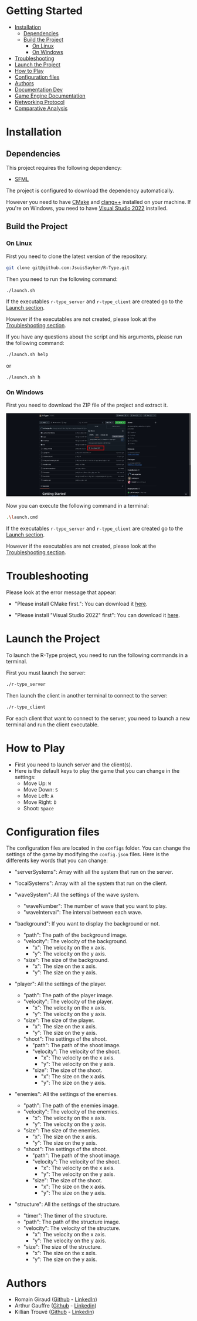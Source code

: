 # Getting Started
- [Installation](#installation)
    - [Dependencies](#dependencies)
    - [Build the Project](#build-the-project)
        - [On Linux](#on-linux)
        - [On Windows](#on-windows)
- [Troubleshooting](#troubleshooting)
- [Launch the Project](#launch-the-project)
- [How to Play](#how-to-play)
- [Configuration files](#configuration-files)
- [Authors](#authors)
- [Documentation Dev](https://jsuissayker.github.io/R-Type/)
- [Game Engine Documentation](GameEngine.md)
- [Networking Protocol](ServerProtocol.md)
- [Comparative Analysis](ComparativeAnalysis.md)



# Installation

## Dependencies
This project requires the following dependency:
- [SFML](https://www.sfml-dev.org/download.php)

The project is configured to download the dependency automatically.

However you need to have [CMake](https://cmake.org/download/) and [clang++](https://clang.llvm.org/get_started.html) installed on your machine. If you're on Windows, you need to have [Visual Studio 2022](https://visualstudio.microsoft.com/vs/) installed.

## Build the Project

### On Linux

First you need to clone the latest version of the repository:
```bash
git clone git@github.com:JsuisSayker/R-Type.git
```

Then you need to run the following command:
```bash
./launch.sh
```

If the executables `r-type_server` and `r-type_client` are created go to the [Launch section](#launch-the-project).

However if the executables are not created, please look at the [Troubleshooting section](#troubleshooting).

If you have any questions about the script and his arguments, please run the following command:
```bash
./launch.sh help
```
or
```bash
./launch.sh h
```

### On Windows

First you need to download the ZIP file of the project and extract it.

![Download ZIP](./ressources/Download_zip_file.jpg)

Now you can execute the following command in a terminal:
```bash
.\launch.cmd
```

If the executables `r-type_server` and `r-type_client` are created go to the [Launch section](#launch-the-project).

However if the executables are not created, please look at the [Troubleshooting section](#troubleshooting).


# Troubleshooting

Please look at the error message that appear:
- "Please install CMake first.": You can download it [here](https://cmake.org/download/).

- "Please install "Visual Studio 2022" first": You can download it [here](https://visualstudio.microsoft.com/vs/).

# Launch the Project

To launch the R-Type project, you need to run the following commands in a terminal.

First you must launch the server:

```bash
./r-type_server
```

Then launch the client in another terminal to connect to the server:
```bash
./r-type_client
```

For each client that want to connect to the server, you need to launch a new terminal and run the client executable.

# How to Play

- First you need to launch server and the client(s).
- Here is the default keys to play the game that you can change in the settings:
    - Move Up: `W`
    - Move Down: `S`
    - Move Left: `A`
    - Move Right: `D`
    - Shoot: `Space`

# Configuration files

The configuration files are located in the `configs` folder. You can change the settings of the game by modifying the `config.json` files. Here is the differents key words that you can change:


- "serverSystems": Array with all the system that run on the server.

- "localSystems": Array with all the system that run on the client.

- "waveSystem": All the settings of the wave system.
    - "waveNumber": The number of wave that you want to play.
    - "waveInterval": The interval between each wave.

- "background": If you want to display the background or not.
    - "path": The path of the background image.
    - "velocity": The velocity of the background.
        - "x": The velocity on the x axis.
        - "y": The velocity on the y axis.
    - "size": The size of the background.
        - "x": The size on the x axis.
        - "y": The size on the y axis.

- "player": All the settings of the player.
    - "path": The path of the player image.
    - "velocity": The velocity of the player.
        - "x": The velocity on the x axis.
        - "y": The velocity on the y axis.
    - "size": The size of the player.
        - "x": The size on the x axis.
        - "y": The size on the y axis.
    - "shoot": The settings of the shoot.
        - "path": The path of the shoot image.
        - "velocity": The velocity of the shoot.
            - "x": The velocity on the x axis.
            - "y": The velocity on the y axis.
        - "size": The size of the shoot.
            - "x": The size on the x axis.
            - "y": The size on the y axis.

- "enemies": All the settings of the enemies.
    - "path": The path of the enemies image.
    - "velocity": The velocity of the enemies.
        - "x": The velocity on the x axis.
        - "y": The velocity on the y axis.
    - "size": The size of the enemies.
        - "x": The size on the x axis.
        - "y": The size on the y axis.
    - "shoot": The settings of the shoot.
        - "path": The path of the shoot image.
        - "velocity": The velocity of the shoot.
            - "x": The velocity on the x axis.
            - "y": The velocity on the y axis.
        - "size": The size of the shoot.
            - "x": The size on the x axis.
            - "y": The size on the y axis.

- "structure": All the settings of the structure.
    - "timer": The timer of the structure.
    - "path": The path of the structure image.
    - "velocity": The velocity of the structure.
        - "x": The velocity on the x axis.
        - "y": The velocity on the y axis.
    - "size": The size of the structure.
        - "x": The size on the x axis.
        - "y": The size on the y axis.

# Authors

- Romain Giraud ([Github](https://github.com/OxiiLB) - [LinkedIn](https://www.linkedin.com/in/romain-giraud-b86982222/))
- Arthur Gauffre ([Github](https://github.com/arthurgauffre) - [Linkedin](https://www.linkedin.com/in/arthur-gauffre/))
- Killian Trouvé ([Github](https://github.com/JsuisSayker) - [Linkedin](https://www.linkedin.com/in/killian-trouv%C3%A9/))